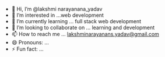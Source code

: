 - 👋 Hi, I’m @lakshmi narayanana_yadav
- 👀 I’m interested in ...web development 
- 🌱 I’m currently learning ... full stack web development 
- 💞️ I’m looking to collaborate on ... learning and development 
- 📫 How to reach me ... lakshminarayanans.yadav@gmail.com
- 😄 Pronouns: ...
- ⚡ Fun fact: ... 

<!---
vickyvenayagan/vickyvenayagan is a ✨ special ✨ repository because its `README.md` (this file) appears on your GitHub profile.
You can click the Preview link to take a look at your changes.
--->
